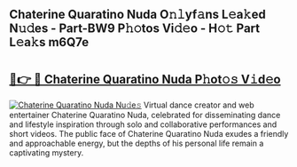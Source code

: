 ## Chaterine Quaratino Nuda O𝚗𝚕yf𝚊ns L𝚎a𝚔ed N𝚞𝚍es - Part-BW9 P𝚑𝚘tos Vi𝚍𝚎o - H𝚘𝚝 Part L𝚎a𝚔s m6Q7e

# <h2><a href="http://kf5moh.oniu.top/?m=Chaterine+Quaratino+Nuda">🔗👉 🔴 Chaterine Quaratino Nuda P𝚑ot𝚘𝚜 V𝚒d𝚎o</a></h2>

[![Chaterine Quaratino Nuda Nu𝚍e𝚜](https://i.imgur.com/0qMVB7G.gif)](http://kf5moh.oniu.top/?m=Chaterine+Quaratino+Nuda)
Virtual dance creator and web entertainer Chaterine Quaratino Nuda, celebrated for disseminating dance and lifestyle inspiration through solo and collaborative performances and short videos. The public face of Chaterine Quaratino Nuda exudes a friendly and approachable energy, but the depths of his personal life remain a captivating mystery.  
